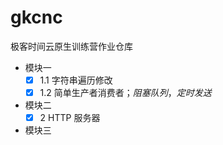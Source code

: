# gkcnc
极客时间云原生训练营作业仓库

- 模块一
  - [x] 1.1 字符串遍历修改
  - [x] 1.2 简单生产者消费者；_阻塞队列_，_定时发送_
- 模块二
  - [x] 2 HTTP 服务器
- 模块三
